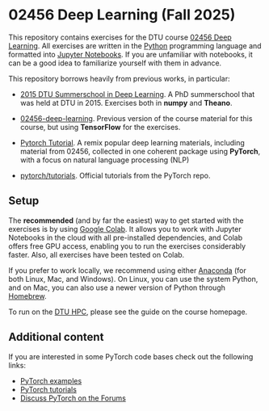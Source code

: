 # 02456 Deep Learning (Fall 2025)

This repository contains exercises for the DTU course [02456 Deep Learning](https://kurser.dtu.dk/course/02456). All exercises are written in the [Python](https://www.python.org/) programming language and formatted into [Jupyter Notebooks](https://jupyter.org/). If you are unfamiliar with notebooks, it can be a good idea to familiarize yourself with them in advance.

This repository borrows heavily from previous works, in particular:

* [2015 DTU Summerschool in Deep Learning](https://github.com/DeepLearningDTU/Summerschool_2015/tree/master/day1-NN). A PhD summerschool that was held at DTU in 2015. Exercises both in **numpy** and **Theano**.

* [02456-deep-learning](https://github.com/DeepLearningDTU/02456-deep-learning). Previous version of the course material for this course, but using **TensorFlow** for the exercises.

* [Pytorch Tutorial](https://github.com/munkai/pytorch-tutorial). A remix popular deep learning materials, including material from 02456, collected in one coherent package using **PyTorch**, with a focus on natural language processing (NLP)

* [pytorch/tutorials](https://github.com/pytorch/tutorials). Official tutorials from the PyTorch repo.

## Setup
The **recommended** (and by far the easiest) way to get started with the exercises is by using [Google Colab](https://colab.research.google.com/notebooks/intro.ipynb). It allows you to work with Jupyter Notebooks in the cloud with all pre-installed dependencies, and Colab offers free GPU access, enabling you to run the exercises considerably faster. Also, all exercises have been tested on Colab.

If you prefer to work locally, we recommend using either [Anaconda](https://www.anaconda.com) (for both Linux, Mac, and Windows). On Linux, you can use the system Python, and on Mac, you can also use a newer version of Python through [Homebrew](https://brew.sh).

To run on the [DTU HPC](https://www.hpc.dtu.dk), please see the guide on the course homepage.

## Additional content

If you are interested in some PyTorch code bases check out the following links:

- [PyTorch examples](https://github.com/pytorch/examples)
- [PyTorch tutorials](https://github.com/pytorch/tutorials)
- [Discuss PyTorch on the Forums](https://discuss.pytorch.org/)